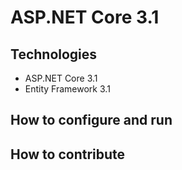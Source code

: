 # ASP.NET Core 3.1
## Technologies
- ASP.NET Core 3.1
- Entity Framework 3.1
## How to configure and run
## How to contribute